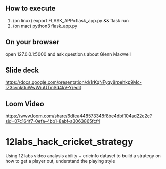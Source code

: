 ## How to execute
1. (on linux) export FLASK_APP=flask_app.py && flask run
2. (on mac) python3 flask_app.py

## On your browser
open 127.0.0.1:5000 and ask questions about Glenn Maxwell

## Slide deck
https://docs.google.com/presentation/d/1rKqNFyqy8rpehkp9Mc-rZ3cvnk0uWwWiuUTmSd4kV-Y/edit

## Loom Video
https://www.loom.com/share/6dfea448573348f8be4dbf104ad22e2c?sid=07c164f7-0efa-4bb1-8abf-a3063865fcf4

# 12labs_hack_cricket_strategy
Using 12 labs video analysis ability + cricinfo dataset to build a strategy on how to get a player out, understand the playing style
